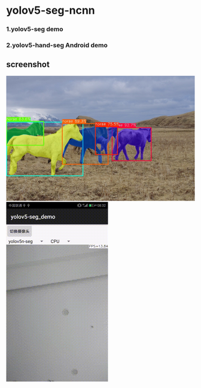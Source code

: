 # yolov5-seg-ncnn

### 1.yolov5-seg demo  
### 2.yolov5-hand-seg Android demo 


## screenshot
![](screenshot.jpg)  
![](screenshot_android.gif)

